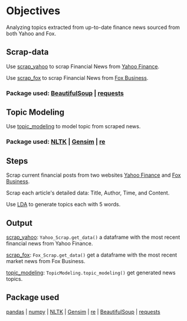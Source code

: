 # Objectives
Analyzing topics extracted from up-to-date finance news sourced from both Yahoo and Fox.

## Scrap-data
Use [scrap_yahoo](scrap_yahoo.py) to scrap Financial News from [Yahoo Finance](https://finance.yahoo.com/).

Use [scrap_fox](scrap_fox.py) to scrap Financial News from [Fox Business](https://www.foxbusiness.com/).

### **Package used**: [BeautifulSoup](https://pypi.org/project/beautifulsoup4/) | [requests](https://pypi.org/project/requests/)

## Topic Modeling
Use [topic_modeling](topic_modeling.py) to model topic from scraped news. 

### **Package used**: [NLTK](https://www.nltk.org/) | [Gensim](https://radimrehurek.com/gensim/) | [re](https://docs.python.org/3/library/re.html)


## Steps

Scrap current financial posts from two websites [Yahoo Finance](https://finance.yahoo.com/) and [Fox Business](https://www.foxbusiness.com/).

Scrap each article's detailed data: Title, Author, Time, and Content.

Use [LDA](https://www.jmlr.org/papers/volume3/blei03a/blei03a.pdf) to generate topics each with 5 words.

## Output
[scrap_yahoo](scrap_yahoo.py): `Yahoo_Scrap.get_data()` a dataframe with the most recent financial news from Yahoo Finance.

[scrap_fox](scrap_fox.py):  `Fox_Scrap.get_data()` get a dataframe with the most recent market news from Fox Business.

[topic_modeling](topic_modeling.py):   `TopicModeling.topic_modeling()` get generated news topics.

## Package used
[pandas](https://pandas.pydata.org/) | [numpy](https://numpy.org/) | [NLTK](https://www.nltk.org/) | [Gensim](https://radimrehurek.com/gensim/) | [re](https://docs.python.org/3/library/re.html) | [BeautifulSoup](https://pypi.org/project/beautifulsoup4/) | [requests](https://pypi.org/project/requests/)

